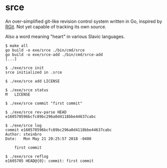 # srce

An over-simplified git-like revision control system written in Go, inspired by
[RGit](https://github.com/JoelQ/rgit). Not yet capable of tracking its own
source.

Also a word meaning "heart" in various Slavic languages.

```
$ make all
go build -o exe/srce ./bin/cmd/srce
go build -o exe/srce-add ./bin/cmd/srce-add
[...]

$ ./exe/srce init
srce initialized in .srce

$ ./exe/srce add LICENSE

$ ./exe/srce status
M	LICENSE

$ ./exe/srce commit "first commit"

$ ./exe/srce rev-parse HEAD
e160570596bcfc89bc296a0d4118bbe44637cabc

$ ./exe/srce log
commit e160570596bcfc89bc296a0d4118bbe44637cabc
Author: steinbro
Date:   Mon May 21 20:25:57 2018 -0400

	first commit

$ ./exe/srce reflog
e1605705 HEAD@{0}: commit: first commit

```
